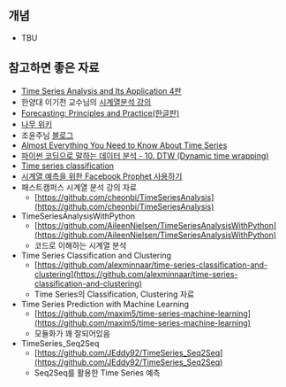 ## 개념
- TBU

## 참고하면 좋은 자료
- [Time Series Analysis and Its Application 4판](https://www.stat.pitt.edu/stoffer/tsa4/tsa4.pdf)
- 한양대 이기천 교수님의 [시계열분석 강의](http://www.kocw.net/home/search/kemView.do?kemId=977301)
- [Forecasting: Principles and Practice(한글판)](https://otexts.com/fppkr/)
- [나무 위키](https://namu.wiki/w/시계열%20분석)
- 조윤주님 [블로그](https://yjucho1.github.io/categories/#time-series)
- [Almost Everything You Need to Know About Time Series](https://towardsdatascience.com/almost-everything-you-need-to-know-about-time-series-860241bdc578)
- [파이썬 코딩으로 말하는 데이터 분석 - 10. DTW (Dynamic time wrapping)](https://hamait.tistory.com/862)
- [Time series classification](https://www.slideshare.net/hunkim/time-series-classification)
- [시계열 예측을 위한 Facebook Prophet 사용하기](https://zzsza.github.io/data/2019/02/06/prophet/)
- 패스트캠퍼스 시계열 분석 강의 자료
    - [https://github.com/cheonbi/TimeSeriesAnalysis](https://github.com/cheonbi/TimeSeriesAnalysis)
- TimeSeriesAnalysisWithPython
    - [https://github.com/AileenNielsen/TimeSeriesAnalysisWithPython](https://github.com/AileenNielsen/TimeSeriesAnalysisWithPython)
    - 코드로 이해하는 시계열 분석
- Time Series Classification and Clustering
    - [https://github.com/alexminnaar/time-series-classification-and-clustering](https://github.com/alexminnaar/time-series-classification-and-clustering)
    - Time Series의 Classification, Clustering 자료
- Time Series Prediction with Machine Learning
    - [https://github.com/maxim5/time-series-machine-learning](https://github.com/maxim5/time-series-machine-learning)
    - 모듈화가 꽤 잘되어있음
- TimeSeries_Seq2Seq
    - [https://github.com/JEddy92/TimeSeries_Seq2Seq](https://github.com/JEddy92/TimeSeries_Seq2Seq)
    - Seq2Seq를 활용한 Time Series 예측